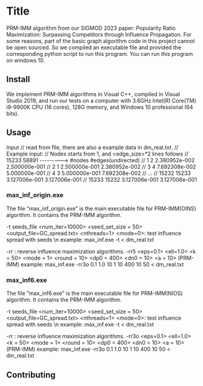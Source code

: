 # Title

PRM-IMM algorithm from our SIGMOD 2023 paper: Popularity Ratio Maximization: Surpassing Competitors through Influence Propagation.
For some reasons, part of the basic graph algorithm code in this project cannot be open sourced. 
So we compiled an executable file and provided the corresponding python script to run this program. You can run this program on windows 10.

## Install

We implement PRM-IMM algorithms in Visual C++, compiled in Visual Studio 2019, and run our tests on a computer with 3.6GHz Intel(R) Core(TM) i9-9900K CPU (16 cores), 128G memory, and Windows 10 professional (64 bits).

## Usage
Input
// read from file, there are also a example data in dm_real.txt.
	// Example input:          // Nodes starts from 1, and <edge_size>*2 lines follows
	//	15233 58891 ---------> #nodes #edges(undirected)
	//	1 2 2.380952e-002 2.500000e-001
	//	2 1 2.500000e-001 2.380952e-002
	//	3 4 7.692308e-002 5.000000e-001
	//	4 3 5.000000e-001 7.692308e-002
	//	...
	//	15232 15233 3.127006e-001 3.127006e-001
	//	15233 15232 3.127006e-001 3.127006e-001

### max_inf_origin.exe
The file "max_inf_origin.exe" is the main executable file for PRM-IMM(OINS) algorithm. It contains the PRM-IMM algorithm.

-t seeds_file <num_iter=10000> <seed_set_size = 50> <output_file=GC_spread.txt> <nthreads=1> <mode=0>: test influence spread with seeds \n
example: max_inf.exe -t < dm_real.txt

-rr : reverse influence maximization algorithms.
	   -rr5 <eps=0.1> <ell=1.0>	<k = 50> <mode = 1> <round = 10> <dp0 = 400> <dn0 = 10> <a = 10> (PRM-IMM) 
example: max_inf.exe -rr3o 0.1 1.0 10 1 10 400 10 50 < dm_real.txt

### max_inf6.exe
The file "max_inf6.exe" is the main executable file for PRM-IMM(NIOS) algorithm. It contains the PRM-IMM algorithm.

-t seeds_file <num_iter=10000> <seed_set_size = 50> <output_file=GC_spread.txt> <nthreads=1> <mode=0>: test influence spread with seeds \n
example: max_inf.exe -t < dm_real.txt

-rr : reverse influence maximization algorithms.
	   -rr3o <eps=0.1> <ell=1.0>	<k = 50> <mode = 1> <round = 10> <dp0 = 400> <dn0 = 10> <a = 10> (PRM-IMM) 
example: max_inf.exe -rr3o 0.1 1.0 10 1 10 400 10 50 < dm_real.txt


## Contributing


